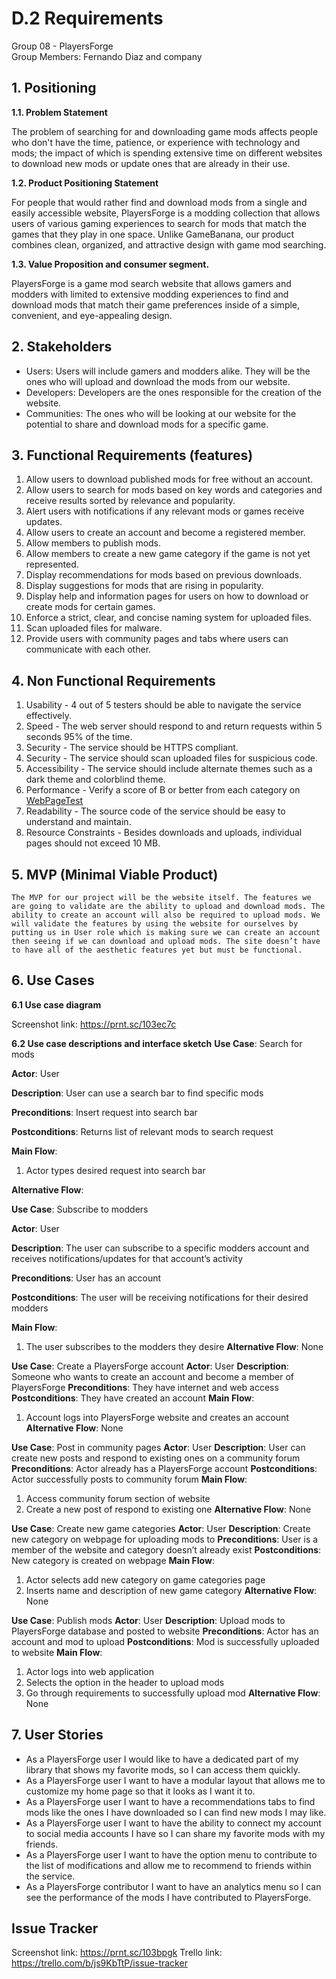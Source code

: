 # D.2 Requirements

Group 08 - PlayersForge\
Group Members: Fernando Diaz and company

## 1. Positioning 
**1.1. Problem Statement**

The problem of searching for and downloading game mods affects people who
don't have the time, patience, or experience with technology and mods;
the impact of which is spending extensive time on different websites to download
new mods or update ones that are already in their use.

**1.2. Product Positioning Statement** 

For people that would rather find and download mods from a single and easily accessible website,
PlayersForge is a modding collection that allows users of various gaming experiences to 
search for mods that match the games that they play in one space. Unlike GameBanana, our product
combines clean, organized, and attractive design with game mod searching.

**1.3. Value Proposition and consumer segment.**


PlayersForge is a game mod search website that allows gamers and modders with limited 
to extensive modding experiences to find and download mods that match their game 
preferences inside of a simple, convenient, and eye-appealing design.


## 2. Stakeholders

- Users: Users will include gamers and modders alike. They will be the ones who will upload and download the mods from our website.
- Developers: Developers are the ones responsible for the creation of the website.
- Communities: The ones who will be looking at our website for the potential to share and download mods for a 	specific game. 

## 3. Functional Requirements (features)
1. Allow users to download published mods for free without an account.
2. Allow users to search for mods based on key words and categories and receive results sorted by relevance and popularity.
3. Alert users with notifications if any relevant mods or games receive updates.
4. Allow users to create an account and become a registered member.
5. Allow members to publish mods.
6. Allow members to create a new game category if the game is not yet represented.
7. Display recommendations for mods based on previous downloads.
8. Display suggestions for mods that are rising in popularity.
9. Display help and information pages for users on how to download or create mods for certain games.
10. Enforce a strict, clear, and concise naming system for uploaded files.
11. Scan uploaded files for malware.
12. Provide users with community pages and tabs where users can communicate with each other.

## 4. Non Functional Requirements
1. Usability - 4 out of 5 testers should be able to navigate the service effectively.
2. Speed - The web server should respond to and return requests within 5 seconds 95% of the time.
3. Security - The service should be HTTPS compliant.
4. Security - The service should scan uploaded files for suspicious code.
5. Accessibility - The service should include alternate themes such as a dark theme and colorblind theme.
6. Performance - Verify a score of B or better from each category on [WebPageTest](https://www.webpagetest.org)
7. Readability - The source code of the service should be easy to understand and maintain.
8. Resource Constraints - Besides downloads and uploads, individual pages should not exceed 10 MB.
	
## 5. MVP (Minimal Viable Product)

	The MVP for our project will be the website itself. The features we are going to validate are the ability to upload and download mods. The ability to create an account will also be required to upload mods. We will validate the features by using the website for ourselves by putting us in User role which is making sure we can create an account then seeing if we can download and upload mods. The site doesn’t have to have all of the aesthetic features yet but must be functional.


## 6. Use Cases
**6.1 Use case diagram**

Screenshot link: https://prnt.sc/103ec7c

**6.2 Use case descriptions and interface sketch**
**Use Case**: Search for mods

**Actor**: User

**Description**: User can use a search bar to find specific mods

**Preconditions**: Insert request into search bar

**Postconditions**: Returns list of relevant mods to search request

**Main Flow**:

1.	Actor types desired request into search bar

**Alternative Flow**:

**Use Case**: Subscribe to modders

**Actor**: User

**Description**: The user can subscribe to a specific modders account and receives notifications/updates for that account’s activity

**Preconditions**: User has an account

**Postconditions**: The user will be receiving notifications for their desired modders

**Main Flow**:
1.	The user subscribes to the modders they desire
**Alternative Flow**:
None

**Use Case**: Create a PlayersForge account
**Actor**: User
**Description**: Someone who wants to create an account and become a member of PlayersForge
**Preconditions**: They have internet and web access
**Postconditions**: They have created an account
**Main Flow**:
1.	Account logs into PlayersForge website and creates an account
**Alternative Flow**:
None

**Use Case**: Post in community pages
**Actor**: User
**Description**: User can create new posts and respond to existing ones on a community forum
**Preconditions**: Actor already has a PlayersForge account 
**Postconditions**: Actor successfully posts to community forum
**Main Flow**:
1.	Access community forum section of website
2.	Create a new post of respond to existing one
**Alternative Flow**:
None


**Use Case**: Create new game categories
**Actor**: User
**Description**: Create new category on webpage for uploading mods to
**Preconditions**: User is a member of the website and category doesn’t already exist
**Postconditions**: New category is created on webpage 
**Main Flow**:
1.	Actor selects add new category on game categories page
2.	Inserts name and description of new game category
**Alternative Flow**:
None

**Use Case**: Publish mods
**Actor**: User
**Description**: Upload mods to PlayersForge database and posted to website 
**Preconditions**: Actor has an account and mod to upload
**Postconditions**: Mod is successfully uploaded to website
**Main Flow**:
1.	Actor logs into web application
2.	Selects the option in the header to upload mods
3.	Go through requirements to successfully upload mod
**Alternative Flow**:
None

## 7. User Stories
- As a PlayersForge user I would like to have a dedicated part of my library that shows my favorite mods, so I can access them quickly.
- As a PlayersForge user I want to have a modular layout that allows me to customize my home page so that it looks as I want it to.
- As a PlayersForge user I want to have a recommendations tabs to find mods like the ones I have downloaded so I can find new mods I may like.
- As a PlayersForge user I want to have the ability to connect my account to social media accounts I have so I can share my favorite mods with my friends.
- As a PlayersForge user I want to have the option menu to contribute to the list of modifications and allow me to recommend to friends within the service.
- As a PlayersForge contributor I want to have an analytics menu so I can see the performance of the mods I have contributed to PlayersForge. 


## Issue Tracker 
Screenshot link: https://prnt.sc/103bpgk
Trello link: https://trello.com/b/js9KbTtP/issue-tracker
